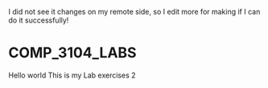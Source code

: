 I did not see it changes on my remote side, so I edit more for making if I 
can do it successfully!
# COMP_3104_LABS

Hello world This is my Lab exercises 2
